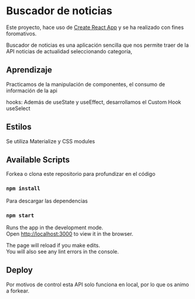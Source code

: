 # Buscador de noticias


Este proyecto, hace uso de [Create React App](https://github.com/facebook/create-react-app) y se ha realizado con fines foromativos.  

Buscador de noticias es una aplicación sencilla que nos permite traer de la API noticias de actualidad seleccionando categoría, 

## Aprendizaje

Practicamos de la manipulación de componentes, el consumo de información de la api

hooks: Además de useState y useEffect, desarrollamos el Custom Hook useSelect

## Estilos

Se utiliza Materialize y CSS modules

## Available Scripts

Forkea o clona este repositorio para profundizar en el código

### `npm install`
Para descargar las dependencias

### `npm start`

Runs the app in the development mode.\
Open [http://localhost:3000](http://localhost:3000) to view it in the browser.

The page will reload if you make edits.\
You will also see any lint errors in the console.


## Deploy

Por motivos de control esta API solo funciona en local, por lo que os animo a forkear.
